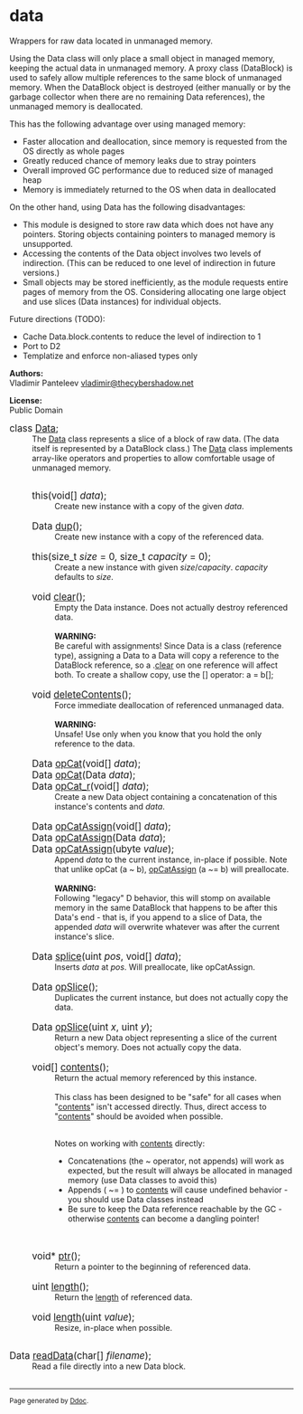 <h1>data</h1>
Wrappers for raw data located in unmanaged memory.

Using the Data class will only place a small object in managed memory, keeping the actual data in unmanaged memory.
 A proxy class (DataBlock) is used to safely allow multiple references to the same block of unmanaged memory.
 When the DataBlock object is destroyed (either manually or by the garbage collector when there are no remaining Data references), the unmanaged memory is deallocated.


 This has the following advantage over using managed memory:
 <ul> <li>Faster allocation and deallocation, since memory is requested from the OS directly as whole pages</li>
  <li>Greatly reduced chance of memory leaks due to stray pointers</li>
  <li>Overall improved GC performance due to reduced size of managed heap</li>
  <li>Memory is immediately returned to the OS when data in deallocated</li>
 </ul>
 On the other hand, using Data has the following disadvantages:
 <ul> <li>This module is designed to store raw data which does not have any pointers. Storing objects containing pointers to managed memory is unsupported.</li>
  <li>Accessing the contents of the Data object involves two levels of indirection. (This can be reduced to one level of indirection in future versions.) </li>
  <li>Small objects may be stored inefficiently, as the module requests entire pages of memory from the OS. Considering allocating one large object and use slices (Data instances) for individual objects.</li>
 </ul>
 Future directions (TODO):
 <ul> <li>Cache Data.block.contents to reduce the level of indirection to 1</li>
  <li>Port to D2</li>
  <li>Templatize and enforce non-aliased types only</li>
 </ul>


<b>Authors:</b><br>
Vladimir Panteleev <vladimir@thecybershadow.net>

<b>License:</b><br>
Public Domain

<dl><dt><big>class <u>Data</u>;
</big></dt>
<dd>The <u>Data</u> class represents a slice of a block of raw data. (The data itself is represented by a DataBlock class.)
	The <u>Data</u> class implements array-like operators and properties to allow comfortable usage of unmanaged memory.<br><br>

<dl><dt><big>this(void[] <i>data</i>);
</big></dt>
<dd>Create new instance with a copy of the given <i>data</i>.<br><br>

</dd>
<dt><big>Data <u>dup</u>();
</big></dt>
<dd>Create new instance with a copy of the referenced data.<br><br>

</dd>
<dt><big>this(size_t <i>size</i> = 0, size_t <i>capacity</i> = 0);
</big></dt>
<dd>Create a new instance with given <i>size</i>/<i>capacity</i>. <i>capacity</i> defaults to <i>size</i>.<br><br>

</dd>
<dt><big>void <u>clear</u>();
</big></dt>
<dd>Empty the Data instance. Does not actually destroy referenced data.
<br><br>
<b>WARNING:</b><br>
Be careful with assignments! Since Data is a class (reference type), 
 assigning a Data to a Data will copy a reference to the DataBlock reference, 
 so a .<u>clear</u> on one reference will affect both. 
 To create a shallow copy, use the [] operator: a = b[];<br><br>

</dd>
<dt><big>void <u>deleteContents</u>();
</big></dt>
<dd>Force immediate deallocation of referenced unmanaged data.
<br><br>
<b>WARNING:</b><br>
Unsafe! Use only when you know that you hold the only reference to the data.<br><br>

</dd>
<dt><big>Data <u>opCat</u>(void[] <i>data</i>);
<br>Data <u>opCat</u>(Data <i>data</i>);
<br>Data <u>opCat_r</u>(void[] <i>data</i>);
</big></dt>
<dd>Create a new Data object containing a concatenation of this instance's contents and <i>data</i>.<br><br>

</dd>
<dt><big>Data <u>opCatAssign</u>(void[] <i>data</i>);
<br>Data <u>opCatAssign</u>(Data <i>data</i>);
<br>Data <u>opCatAssign</u>(ubyte <i>value</i>);
</big></dt>
<dd>Append <i>data</i> to the current instance, in-place if possible.
 Note that unlike opCat (a ~ b), <u>opCatAssign</u> (a ~= b) will preallocate.
<br><br>
<b>WARNING:</b><br>
Following "legacy" D behavior, this will stomp on available 
 memory in the same DataBlock that happens to be after this Data's end - 
 that is, if you append to a slice of Data, the appended <i>data</i> will 
 overwrite whatever was after the current instance's slice.<br><br>

</dd>
<dt><big>Data <u>splice</u>(uint <i>pos</i>, void[] <i>data</i>);
</big></dt>
<dd>Inserts <i>data</i> at <i>pos</i>. Will preallocate, like opCatAssign.<br><br>

</dd>
<dt><big>Data <u>opSlice</u>();
</big></dt>
<dd>Duplicates the current instance, but does not actually copy the data.<br><br>

</dd>
<dt><big>Data <u>opSlice</u>(uint <i>x</i>, uint <i>y</i>);
</big></dt>
<dd>Return a new Data object representing a slice of the current object's memory. Does not actually copy the data.<br><br>

</dd>
<dt><big>void[] <u>contents</u>();
</big></dt>
<dd>Return the actual memory referenced by this instance.
<br><br>
This class has been designed to be "safe" for all cases when "<u>contents</u>" isn't accessed directly.
 Thus, direct access to "<u>contents</u>" should be avoided when possible.
<br><br>

 Notes on working with <u>contents</u> directly:
 <ul> <li>Concatenations (the ~ operator, not appends) will work as expected, but the result will always be allocated in managed memory (use Data classes to avoid this)</li>
  <li>Appends ( ~= ) to <u>contents</u> will cause undefined behavior - you should use Data classes instead</li>
  <li>Be sure to keep the Data reference reachable by the GC - otherwise <u>contents</u> can become a dangling pointer!</li>
 </ul><br><br>

</dd>
<dt><big>void* <u>ptr</u>();
</big></dt>
<dd>Return a pointer to the beginning of referenced data.<br><br>

</dd>
<dt><big>uint <u>length</u>();
</big></dt>
<dd>Return the <u>length</u> of referenced data.<br><br>

</dd>
<dt><big>void <u>length</u>(uint <i>value</i>);
</big></dt>
<dd>Resize, in-place when possible.<br><br>

</dd>
</dl>
</dd>
<dt><big>Data <u>readData</u>(char[] <i>filename</i>);
</big></dt>
<dd>Read a file directly into a new Data block.<br><br>

</dd>
</dl>

<hr><small>Page generated by <a href="http://www.digitalmars.com/d/1.0/ddoc.html">Ddoc</a>. </small>
</body></html>
